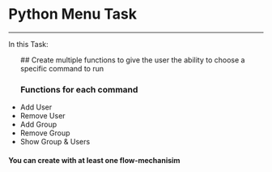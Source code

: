 # Python Menu Task 
------------------
In this Task:

<ul>
## Create multiple functions to give the user the ability to choose a specific command to run  

### Functions for each command
<li>Add User</li>
<li>Remove User</li>
<li>Add Group</li>
<li>Remove Group</li>
<li>Show Group & Users</li>

</ul> 

#### You can create with at least one flow-mechanisim 

